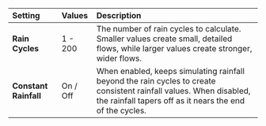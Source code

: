 | Setting               | Values   | Description                                                                                                                                                                    |
| :-------------------- | :------- | :----------------------------------------------------------------------------------------------------------------------------------------------------------------------------- |
| **Rain Cycles**       | 1 - 200  | The number of rain cycles to calculate. Smaller values create small, detailed flows, while larger values create stronger, wider flows.                                         |
| **Constant Rainfall** | On / Off | When enabled, keeps simulating rainfall beyond the rain cycles to create consistent rainfall values. When disabled, the rainfall tapers off as it nears the end of the cycles. |
